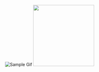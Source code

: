 ![Sample Gif](https://media.giphy.com/media/j9ATrKefShmVsUA6OJ/giphy.gif)
<img src="/art/sample.gif?raw=true" width="200px">
